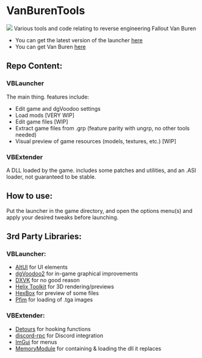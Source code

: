 # VanBurenTools
[![](https://dyna-badge.vercel.app/api/discord?guild=470671750087180289)](https://discord.gg/tzF3YFu)
Various tools and code relating to reverse engineering Fallout Van Buren
- You can get the latest version of the launcher [here](https://github.com/kran27/VanBurenLauncher/raw/main/VBLauncher/bin/Release/VBLauncher.exe)
- You can get Van Buren [here](https://vb.kran.gg/F3_Demo.rar)

## Repo Content:
### VBLauncher
The main thing. features include:
- Edit game and dgVoodoo settings
- Load mods [VERY WIP]
- Edit game files [WIP]
- Extract game files from .grp (feature parity with ungrp, no other tools needed)
- Visual preview of game resources (models, textures, etc.) [WIP]
### VBExtender
A DLL loaded by the game. includes some patches and utilities, and an .ASI loader, not guaranteed to be stable.

## How to use:
Put the launcher in the game directory, and open the options menu(s) and apply your desired tweaks before launching.
## 3rd Party Libraries:
### VBLauncher:
- [AltUI](https://github.com/kran27/AltUI) for UI elements
- [dgVoodoo2](http://dege.fw.hu) for in-game graphical improvements
- [DXVK](https://github.com/doitsujin/dxvk) for no good reason
- [Helix Toolkit](https://github.com/helix-toolkit/helix-toolkit) for 3D rendering/previews
- [HexBox](https://sourceforge.net/projects/hexbox/) for preview of some files
- [Pfim](https://github.com/nickbabcock/Pfim) for loading of .tga images
### VBExtender:
- [Detours](https://github.com/microsoft/Detours) for hooking functions
- [discord-rpc](https://github.com/discord/discord-rpc) for Discord integration
- [ImGui](https://github.com/ocornut/imgui) for menus
- [MemoryModule](https://github.com/fancycode/MemoryModule) for containing & loading the dll it replaces

